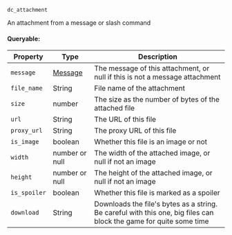 `dc_attachment`

An attachment from a message or slash command

#### Queryable:

| Property     | Type                          | Description                                                                                                        |
|--------------|-------------------------------|--------------------------------------------------------------------------------------------------------------------|
| `message`    | [Message](/values/message.md) | The message of this attachment, or null if this is not a message attachment                                        |
| `file_name`  | String                        | File name of the attachment                                                                                        |
| `size`       | number                        | The size as the number of bytes of the attached file                                                               |
| `url`        | String                        | The URL of this file                                                                                               |
| `proxy_url`  | String                        | The proxy URL of this file                                                                                         |
| `is_image`   | boolean                       | Whether this file is an image or not                                                                               |
| `width`      | number or null                | The width of the attached image, or null if not an image                                                           |
| `height`     | number or null                | The height of the attached image, or null if not an image                                                          |
| `is_spoiler` | boolean                       | Whether this file is marked as a spoiler                                                                           |
| `download`   | String                        | Downloads the file's bytes as a string. Be careful with this one, big files can block the game for quite some time |